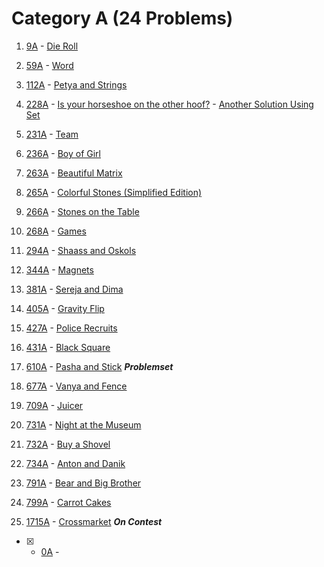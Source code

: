 # Category A (24 Problems) 

1. [9A](https://codeforces.com/contest/9/problem/A) - [Die Roll](https://github.com/ImtiazAhmedAkash/CodeForces/blob/main/A/9A.cpp)

3. [59A](https://codeforces.com/contest/59/problem/A) - [Word](https://github.com/ImtiazAhmedAkash/CodeForces/blob/main/A/59A.cpp)
4. [112A](https://codeforces.com/contest/112/problem/A) - [Petya and Strings](https://github.com/ImtiazAhmedAkash/CodeForces/blob/main/A/112A.cpp)
5. [228A](https://codeforces.com/contest/228/problem/A) - [Is your horseshoe on the other hoof?](https://github.com/ImtiazAhmedAkash/CodeForces/blob/main/A/228A.cpp) - [Another Solution Using Set](https://github.com/ImtiazAhmedAkash/CodeForces/blob/main/A/228A_1.cpp)
6. [231A](https://codeforces.com/contest/231/problem/A) - [Team](https://github.com/ImtiazAhmedAkash/CodeForces/blob/main/A/231A.cpp)
7. [236A](https://codeforces.com/contest/236/problem/A) - [Boy of Girl](https://github.com/ImtiazAhmedAkash/CodeForces/blob/main/A/236A.cpp)
8. [263A](https://codeforces.com/contest/263/problem/A) - [Beautiful Matrix](https://github.com/ImtiazAhmedAkash/CodeForces/blob/main/A/263A.cpp)
9. [265A](https://codeforces.com/contest/265/problem/A) - [Colorful Stones (Simplified Edition)](https://github.com/ImtiazAhmedAkash/CodeForces/blob/main/A/265A.cpp)
10. [266A](https://codeforces.com/contest/266/problem/A) - [Stones on the Table](https://github.com/ImtiazAhmedAkash/CodeForces/blob/main/A/266A.cpp)
11. [268A](https://codeforces.com/contest/268/problem/A) - [Games](https://github.com/ImtiazAhmedAkash/CodeForces/blob/main/A/268A.cpp)
12. [294A](https://codeforces.com/contest/294/problem/A) - [Shaass and Oskols](https://github.com/ImtiazAhmedAkash/CodeForces/blob/main/A/294A.cpp)
13. [344A](https://codeforces.com/contest/344/problem/A) - [Magnets](https://github.com/ImtiazAhmedAkash/CodeForces/blob/main/A/344A.cpp)
14. [381A](https://codeforces.com/contest/381/problem/A) - [Sereja and Dima](https://github.com/ImtiazAhmedAkash/CodeForces/blob/main/A/381A.cpp)
15. [405A](https://codeforces.com/contest/405/problem/A) - [Gravity Flip](https://github.com/ImtiazAhmedAkash/CodeForces/blob/main/A/405A.cpp)
16. [427A](https://codeforces.com/contest/427/problem/A) - [Police Recruits](https://github.com/ImtiazAhmedAkash/CodeForces/blob/main/A/427A.cpp)
17. [431A](https://codeforces.com/contest/431/problem/A) - [Black Square](https://github.com/ImtiazAhmedAkash/CodeForces/blob/main/A/431A.cpp)
18. [610A](https://codeforces.com/problemset/problem/610/A) - [Pasha and Stick](https://github.com/ImtiazAhmedAkash/CodeForces/blob/main/A/610A.cpp) ***Problemset***
19. [677A](https://codeforces.com/contest/677/problem/A) - [Vanya and Fence](https://github.com/ImtiazAhmedAkash/CodeForces/blob/main/A/677A.cpp)
20. [709A](https://codeforces.com/contest/709/problem/A) - [Juicer](https://github.com/ImtiazAhmedAkash/CodeForces/blob/main/A/709A.cpp)
21. [731A](https://codeforces.com/contest/731/problem/A) - [Night at the Museum](https://github.com/ImtiazAhmedAkash/CodeForces/blob/main/A/731A.cpp)
22. [732A](https://codeforces.com/contest/732/problem/A) - [Buy a Shovel](https://github.com/ImtiazAhmedAkash/CodeForces/blob/main/A/732A.cpp)
23. [734A](https://codeforces.com/contest/734/problem/A) - [Anton and Danik](https://github.com/ImtiazAhmedAkash/CodeForces/blob/main/A/734A.cpp)
24. [791A](https://codeforces.com/contest/791/problem/A) - [Bear and Big Brother](https://github.com/ImtiazAhmedAkash/CodeForces/blob/main/A/791A.cpp)
25. [799A](https://codeforces.com/contest/799/problem/A) - [Carrot Cakes](https://github.com/ImtiazAhmedAkash/CodeForces/blob/main/A/799A.cpp)
26. [1715A](https://codeforces.com/contest/1715/problem/A) - [Crossmarket](https://github.com/ImtiazAhmedAkash/CodeForces/blob/main/A/1715A.cpp) ***On Contest***

- [x] - [0A](https://codeforces.com/contest/0/problem/A) - [](https://github.com/ImtiazAhmedAkash/CodeForces/blob/main/A/0A.cpp)
